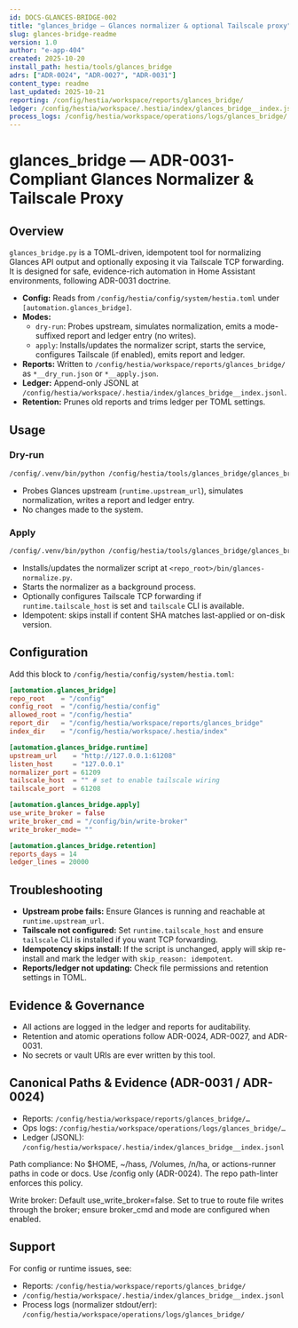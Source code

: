 ```yaml
---
id: DOCS-GLANCES-BRIDGE-002
title: "glances_bridge — Glances normalizer & optional Tailscale proxy"
slug: glances-bridge-readme
version: 1.0
author: "e-app-404"
created: 2025-10-20
install_path: hestia/tools/glances_bridge
adrs: ["ADR-0024", "ADR-0027", "ADR-0031"]
content_type: readme
last_updated: 2025-10-21
reporting: /config/hestia/workspace/reports/glances_bridge/
ledger: /config/hestia/workspace/.hestia/index/glances_bridge__index.jsonl
process_logs: /config/hestia/workspace/operations/logs/glances_bridge/
---
```


# glances_bridge — ADR-0031-Compliant Glances Normalizer & Tailscale Proxy

## Overview

`glances_bridge.py` is a TOML-driven, idempotent tool for normalizing Glances API output and optionally exposing it via Tailscale TCP forwarding. It is designed for safe, evidence-rich automation in Home Assistant environments, following ADR-0031 doctrine.

- **Config:** Reads from `/config/hestia/config/system/hestia.toml` under `[automation.glances_bridge]`.
- **Modes:**
  - `dry-run`: Probes upstream, simulates normalization, emits a mode-suffixed report and ledger entry (no writes).
  - `apply`: Installs/updates the normalizer script, starts the service, configures Tailscale (if enabled), emits report and ledger.
- **Reports:** Written to `/config/hestia/workspace/reports/glances_bridge/` as `*__dry_run.json` or `*__apply.json`.
- **Ledger:** Append-only JSONL at `/config/hestia/workspace/.hestia/index/glances_bridge__index.jsonl`.
- **Retention:** Prunes old reports and trims ledger per TOML settings.

## Usage

### Dry-run

```bash
/config/.venv/bin/python /config/hestia/tools/glances_bridge/glances_bridge.py dry-run
```
- Probes Glances upstream (`runtime.upstream_url`), simulates normalization, writes a report and ledger entry.
- No changes made to the system.

### Apply

```bash
/config/.venv/bin/python /config/hestia/tools/glances_bridge/glances_bridge.py apply
```

- Installs/updates the normalizer script at `<repo_root>/bin/glances-normalize.py`.
- Starts the normalizer as a background process.
- Optionally configures Tailscale TCP forwarding if `runtime.tailscale_host` is set and `tailscale` CLI is available.
- Idempotent: skips install if content SHA matches last-applied or on-disk version.

## Configuration

Add this block to `/config/hestia/config/system/hestia.toml`:

```toml
[automation.glances_bridge]
repo_root    = "/config"
config_root  = "/config/hestia/config"
allowed_root = "/config/hestia"
report_dir   = "/config/hestia/workspace/reports/glances_bridge"
index_dir    = "/config/hestia/workspace/.hestia/index"

[automation.glances_bridge.runtime]
upstream_url    = "http://127.0.0.1:61208"
listen_host     = "127.0.0.1"
normalizer_port = 61209
tailscale_host  = "" # set to enable tailscale wiring
tailscale_port  = 61208

[automation.glances_bridge.apply]
use_write_broker = false
write_broker_cmd = "/config/bin/write-broker"
write_broker_mode= ""

[automation.glances_bridge.retention]
reports_days = 14
ledger_lines = 20000
```

## Troubleshooting
- **Upstream probe fails:** Ensure Glances is running and reachable at `runtime.upstream_url`.
- **Tailscale not configured:** Set `runtime.tailscale_host` and ensure `tailscale` CLI is installed if you want TCP forwarding.
- **Idempotency skips install:** If the script is unchanged, apply will skip re-install and mark the ledger with `skip_reason: idempotent`.
- **Reports/ledger not updating:** Check file permissions and retention settings in TOML.

## Evidence & Governance
- All actions are logged in the ledger and reports for auditability.
- Retention and atomic operations follow ADR-0024, ADR-0027, and ADR-0031.
- No secrets or vault URIs are ever written by this tool.

<!-- ADR-0031/0024 canonical section -->
## Canonical Paths & Evidence (ADR-0031 / ADR-0024)

- Reports: `/config/hestia/workspace/reports/glances_bridge/…`
- Ops logs: `/config/hestia/workspace/operations/logs/glances_bridge/…`
- Ledger (JSONL): `/config/hestia/workspace/.hestia/index/glances_bridge__index.jsonl`

Path compliance: No $HOME, ~/hass, /Volumes, /n/ha, or actions-runner paths in code or docs. Use /config only (ADR-0024). The repo path-linter enforces this policy.

Write broker: Default use_write_broker=false. Set to true to route file writes through the broker; ensure broker_cmd and mode are configured when enabled.

## Support
For config or runtime issues, see:
- Reports: `/config/hestia/workspace/reports/glances_bridge/`
- `/config/hestia/workspace/.hestia/index/glances_bridge__index.jsonl`
- Process logs (normalizer stdout/err): `/config/hestia/workspace/operations/logs/glances_bridge/`
